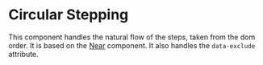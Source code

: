 # Circular Stepping

This component handles the natural flow of the steps, taken from the dom order.
It is based on the [Near](#docs-near) component. It also handles the
`data-exclude` attribute.